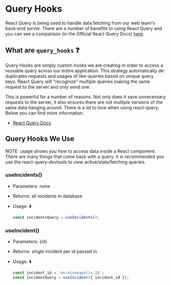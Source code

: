 # Query Hooks

React Query is being used to handle data fetching from our web team's back-end server. There are a number of benefits to using React Query and you can see a comparison (in the Official React Query Docs) [here](https://react-query.tanstack.com/docs/comparison).

## What are `query_hooks` ❓

Query Hooks are simply custom hooks we are creating in order to access a reusable query across our entire application. This strategy automatically de-duplicates requests and usages of like-queries based on unique query keys. React Query will "recognize" multiple queries making the same request to the server and only send one.

This is powerful for a number of reasons. Not only does it save unnecessary requests to the server, it also ensures there are not multiple versions of the same data hanging around. There is a lot to love when using react-query. Below you can find more information.

- [React Query Docs](https://react-query.tanstack.com/docs/overview)

## Query Hooks We Use

NOTE: usage shows you how to access data inside a React component. There are many things that come back with a query. It is recommended you use the react-query-devtools to view active/stale/fetching queries.

### useIncidents()

- Parameters: none
- Returns: all incidents in database
- Usage: ⬇️

  ```js
  const incidentsQuery = useIncidents();
  ```

### useIncident()

- Parameters: {id}
- Returns: single incident per id passed in
- Usage: ⬇️

  ```js
  const incident_id = 'mn-minneapolis-18';
  const incidentQuery = useIncident({ incident_id });
  ```
